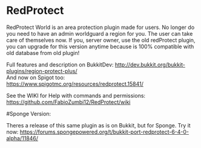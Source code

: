 # RedProtect
RedProtect World is an area protection plugin made for users. No longer do you need to have an admin worldguard a region for you. The user can take care of themselves now.
If you, server owner, use the old redProtect plugin, you can upgrade for this version anytime because is 100% compatible with old database from old plugin!

Full features and description on BukkitDev: http://dev.bukkit.org/bukkit-plugins/region-protect-plus/  
And now on Spigot too: https://www.spigotmc.org/resources/redprotect.15841/

See the WIKI for Help with commands and permissions: https://github.com/FabioZumbi12/RedProtect/wiki

#Sponge Version: 

Theres a release of this same plugin as is on Bukkit, but for Sponge.
Try it now: https://forums.spongepowered.org/t/bukkit-port-redprotect-6-4-0-alpha/11846/
